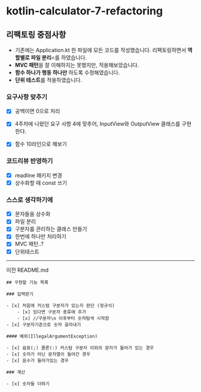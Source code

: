 # kotlin-calculator-7-refactoring

## 리팩토링 중점사항

- 기존에는 Application.kt 한 파일에 모든 코드를 작성했습니다. 리팩토링하면서 **역할별로 파일 분리**<를 하였습니다.
- **MVC 패턴**을 잘 이해하지는 못했지만, 적용해보았습니다.
- **함수 하나가 행동 하나만** 하도록 수정해였습니다.
- **단위 테스트**를 적용하였습니다.

### 요구사항 맞추기

- [x] 공백이면 0으로 처리

- [x] 4주차에 나왔던 요구 사항 4에 맞추어, InputView와 OutputView 클래스를 구현한다.
- [x] 함수 10라인으로 해보기

### 코드리뷰 반영하기

- [x] readline 패키지 변경
- [x] 상수화할 때 const 쓰기

### 스스로 생각하기에

- [x] 문자들을 상수화
- [x] 파일 분리
- [x] 구분자를 관리하는 클래스 만들기
- [x] 한번에 하나만 처리하기
- [x] MVC 패턴..?
- [x] 단위테스트

---
이전 README.md

```
## 구현할 기능 목록

### 입력받기

- [x] 처음에 커스텀 구분자가 있는지 판단 (정규식)
    - [x] 있다면 구분자 종류에 추가
    - [x] //구분자\n 이후부터 숫자탐색 시작함
- [x] 구분자기준으로 숫자 골라내기

#### 예외(IllegalArgumentException)

- [x] 쉼표(;) 콜론(:) 커스텀 구분자 이외의 문자가 들어가 있는 경우
- [x] 숫자가 아닌 문자열이 들어간 경우
- [x] 음수가 들어가있는 경우

### 계산

- [x] 숫자들 더하기
```
